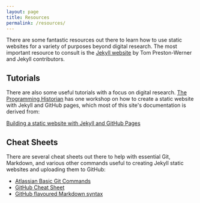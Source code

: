 ```yaml
---
layout: page
title: Resources
permalink: /resources/
---
```


There are some fantastic resources out there to learn how to use static websites for a variety of purposes beyond digital research. The most important resource to consult is the [Jekyll website](https://jekyllrb.com/) by Tom Preston-Werner and Jekyll contributors.

## Tutorials

There are also some useful tutorials with a focus on digital research. [The Programming Historian](https://programminghistorian.org/) has one workshop on how to create a static website with Jekyll and GitHub pages, which most of this site's documentation is derived from:

[Building a static website with Jekyll and GitHub Pages](https://programminghistorian.org/en/lessons/building-static-sites-with-jekyll-github-pages#github--github-pages-)

## Cheat Sheets
There are several cheat sheets out there to help with essential Git, Markdown, and various other commands useful to creating Jekyll static websites and uploading them to GitHub:

* [Atlassian Basic Git Commands](https://confluence.atlassian.com/bitbucketserver/basic-git-commands-776639767.html)  
* [GitHub Cheat Sheet](https://github.github.com/training-kit/downloads/github-git-cheat-sheet.pdf)  
* [GitHub flavoured Markdown syntax](https://guides.github.com/pdfs/markdown-cheatsheet-online.pdf)  
